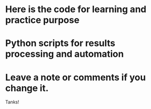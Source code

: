 # Here is the code for learning and practice purpose
# Python scripts for results processing and automation
# Leave a note or comments if you change it.

Tanks!
